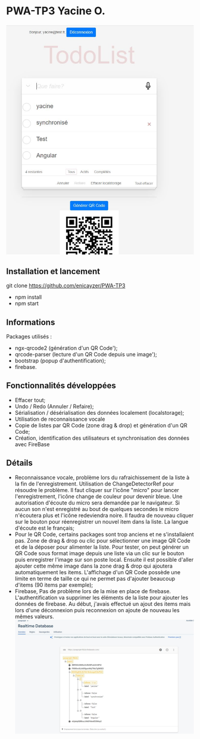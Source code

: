 # PWA-TP3 Yacine O.

![alt text](src/assets/img/projet.jpg?raw=true "Projet")

## Installation et lancement

git clone https://github.com/enicayzer/PWA-TP3
- npm install
- npm start

## Informations

Packages utilisés : 
- ngx-qrcode2 (génération d'un QR Code');
- qrcode-parser (lecture d'un QR Code depuis une image');
- bootstrap (popup d'authentification);
- firebase.

## Fonctionnalités développées
- Effacer tout;
- Undo / Redo (Annuler / Refaire);
- Sérialisation / désérialisation des données localement (localstorage);
- Utilisation de reconnaissance vocale 
- Copie de listes par QR Code (zone drag & drop) et génération d'un QR Code;
- Création, identification des utilisateurs et synchronisation des données avec FireBase 

## Détails 
- Reconnaissance vocale, problème lors du rafraichissement de la liste à la fin de l'enregistrement. Utilisation de ChangeDetectorRef pour résoudre le problème. Il faut cliquer sur l'icône "micro" pour lancer l'enregistrement, l'icône change de couleur pour devenir bleue.
Une autorisation d'écoute du micro sera demandée par le navigateur. Si aucun son n'est enregistré au bout de quelques secondes le micro n'écoutera plus et l'icône redeviendra noire. Il faudra de nouveau cliquer sur le bouton pour réenregistrer un nouvel item dans la liste.
La langue d'écoute est le français;
- Pour le QR Code, certains packages sont trop anciens et ne s'installaient pas. Zone de drag & drop ou clic pour sélectionner une image QR Code et de la déposer pour alimenter la liste. Pour tester, on peut générer un QR Code sous format image depuis une liste via un clic sur le bouton puis enregistrer l'image sur son poste local. Ensuite il est possible d'aller ajouter cette même image dans la zone drag & drop qui ajoutera automatiquement les items. L'affichage d'un QR Code possède une limite en terme de taille ce qui ne permet pas d'ajouter beaucoup d'items (90 items par exemple);
- Firebase, Pas de problème lors de la mise en place de firebase. 
L'authentification va supprimer les éléments de la liste pour ajouter les données de firebase.
Au début, j'avais effectué un ajout des items mais lors d'une déconnexion puis reconnexion on ajoute de nouveau les mêmes valeurs.
![alt text](src/assets/img/firebase.jpg?raw=true "Firebase")
